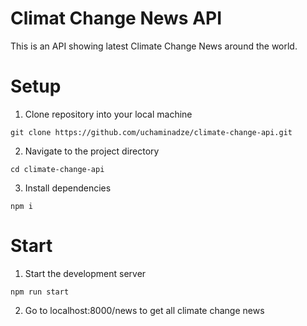# Climat Change News API
This is an API showing latest Climate Change News around the world.


# Setup

1. Clone repository into your local machine

```
git clone https://github.com/uchaminadze/climate-change-api.git
```

2. Navigate to the project directory

```
cd climate-change-api
```

3. Install dependencies

```
npm i
```


# Start

1. Start the development server

```
npm run start
```

2. Go to localhost:8000/news to get all climate change news